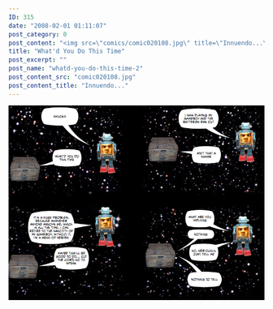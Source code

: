 ```yaml
---
ID: 315
date: "2008-02-01 01:11:07"
post_category: 0
post_content: "<img src=\"comics/comic020108.jpg\" title=\"Innuendo...\" />"
title: "What'd You Do This Time"
post_excerpt: ""
post_name: "whatd-you-do-this-time-2"
post_content_src: "comic020108.jpg"
post_content_title: "Innuendo..."
---
```



[![Innuendo...](/comics-hi-res/comic020108.jpg)](/comics-hi-res/comic020108.jpg)
